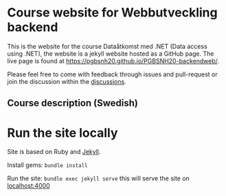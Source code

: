 # Course website for Webbutveckling backend

This is the website for the course Dataåtkomst med .NET (Data access using .NET), the website is a jekyll website hosted as a GitHub page. The live page is found at <https://pgbsnh20.github.io/PGBSNH20-backendweb/>.

Please feel free to come with feedback through issues and pull-request or join the discussion within the [discussions](/PGBSNH20/PGBSNH20-backendwebdiscussions).

## Course description (Swedish)


# Run the site locally
Site is based on Ruby and [Jekyll](https://jekyllrb.com).

Install gems: `bundle install`

Run the site: `bundle exec jekyll serve` this will serve the site on [localhost:4000](http://localhost:4000/)
